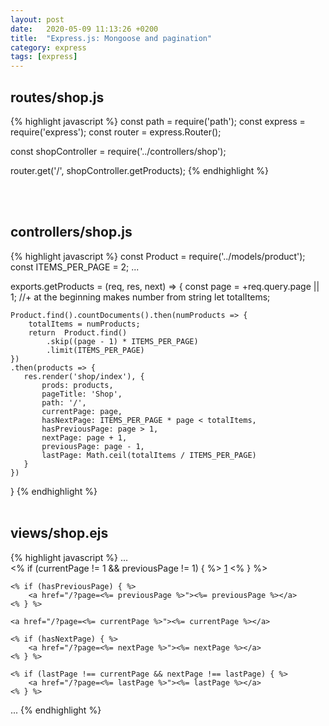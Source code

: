 ```yaml
---
layout: post
date:   2020-05-09 11:13:26 +0200
title:  "Express.js: Mongoose and pagination"
category: express
tags: [express]
---
```



<h2>routes/shop.js</h2>
{% highlight javascript %}
const path = require('path');
const express = require('express');
const router = express.Router();

const shopController = require('../controllers/shop');

router.get('/', shopController.getProducts);
{% endhighlight %}

<br /><br />

<h2>controllers/shop.js</h2>
{% highlight javascript %}
const Product = require('../models/product');
const ITEMS_PER_PAGE = 2;
...

exports.getProducts = (req, res, next) => {
    const page = +req.query.page || 1;    //+ at the beginning makes number from string
    let totalItems;

    Product.find().countDocuments().then(numProducts => {
        totalItems = numProducts;
        return  Product.find()
            .skip((page - 1) * ITEMS_PER_PAGE)
            .limit(ITEMS_PER_PAGE)
    })
    .then(products => {
       res.render('shop/index'), {
           prods: products,
           pageTitle: 'Shop',
           path: '/',
           currentPage: page,
           hasNextPage: ITEMS_PER_PAGE * page < totalItems,
           hasPreviousPage: page > 1,
           nextPage: page + 1,
           previousPage: page - 1,
           lastPage: Math.ceil(totalItems / ITEMS_PER_PAGE)
       }
    })
}
{% endhighlight %}
<br /><br />


<h2>views/shop.ejs</h2>
{% highlight javascript %}
...
<section class="pagination">
    <% if (currentPage != 1 && previousPage != 1) { %>
        <a href="/?page=1">1</a> 
    <% } %>
    
    <% if (hasPreviousPage) { %>
        <a href="/?page=<%= previousPage %>"><%= previousPage %></a>
    <% } %> 

    <a href="/?page=<%= currentPage %>"><%= currentPage %></a>

    <% if (hasNextPage) { %>
        <a href="/?page=<%= nextPage %>"><%= nextPage %></a>
    <% } %>  

    <% if (lastPage !== currentPage && nextPage !== lastPage) { %>
        <a href="/?page=<%= lastPage %>"><%= lastPage %></a> 
    <% } %>   
</section>
...
{% endhighlight %}